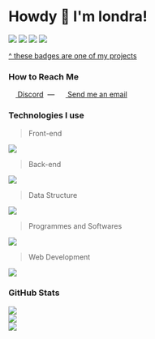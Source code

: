# Howdy 👋 I'm londra!
<!--
![status](https://nocache.advaith.workers.dev?url=https://img.shields.io/endpoint?url=https://dev.discordprofiles.me/api/badge/status/962684663137181716?simple=true)
![playing](https://nocache.advaith.workers.dev?url=https://img.shields.io/endpoint?url=https://dev.discordprofiles.me/api/badge/playing/962684663137181716)
![vscode](https://nocache.advaith.workers.dev?url=https://img.shields.io/endpoint?url=https://dev.discordprofiles.me/api/badge/vscode/962684663137181716)
![spotify](https://nocache.advaith.workers.dev?url=https://img.shields.io/endpoint?url=https://dev.discordprofiles.me/api/badge/spotify/962684663137181716)
-->
[![](https://nocache.advaith.workers.dev?url=https://img.shields.io/endpoint?url=https://disbadges.londra.gq/api/badge/status/962684663137181716?simple=true)](https://discord.com/channels/@me/962684663137181716)
[![](https://nocache.advaith.workers.dev?url=https://img.shields.io/endpoint?url=https://disbadges.londra.gq/api/badge/vscode/962684663137181716)](https://discord.com/channels/@me/962684663137181716)
[![](https://nocache.advaith.workers.dev?url=https://img.shields.io/endpoint?url=https://disbadges.londra.gq/api/badge/spotify/962684663137181716)](https://discord.com/channels/@me/962684663137181716)
[![](https://nocache.advaith.workers.dev?url=https://img.shields.io/endpoint?url=https://disbadges.londra.gq/api/badge/playing/962684663137181716)](https://discord.com/channels/@me/962684663137181716)

[^ these badges are one of my projects](https://github.com/londrae/dis-badges)

### How to Reach Me
[<img src='https://skillicons.dev/icons?i=discord' style='width: 14px; height: 14px'> Discord](https://discord.com/channels/@me/962684663137181716) &nbsp;&mdash;&nbsp; 
[<img src='https://emojipedia-us.s3.dualstack.us-west-1.amazonaws.com/thumbs/144/apple/325/open-mailbox-with-raised-flag_1f4ec.png' style='width: 14px; height: 14px'> Send me an email](mailto:hello@londra.gq)

### Technologies I use
> Front-end

[![](https://skillicons.dev/icons?perline=8&i=nextjs,react,svelte,tailwind,html,css,sass,materialui)](https://github.com/londrae)

> Back-end

[![](https://skillicons.dev/icons?perline=8&i=js,nodejs,ts,express,fastapi)](https://github.com/londrae)

> Data Structure

[![](https://skillicons.dev/icons?perline=8&i=mongodb,mysql)](https://github.com/londrae)

> Programmes and Softwares

[![](https://skillicons.dev/icons?perline=8&i=vscode,git,github,gitlab,heroku,docker,aws,azure,electron,md,ps,pr,ae,ai)](https://github.com/londrae)

> Web Development

[![](https://skillicons.dev/icons?perline=8&i=cloudflare,netlify,vercel,github,gitlab,heroku,docker,aws,azure,webpack)](https://github.com/londrae)

### GitHub Stats
[![](https://github-readme-stats.vercel.app/api?username=londrae&count_private=true&theme=dracula&hide_border=true)](https://github.com/londrae)<br>
[![](https://github-readme-streak-stats.herokuapp.com?user=londrae&theme=dracula&hide_border=true&stroke=DD000000&currStreakNum=F8F8F2&currStreakLabel=FF6E96&sideNums=F8F8F2)](https://github.com/londrae)<br>
[![](https://github-readme-stats.vercel.app/api/top-langs/?username=londrae&layout=compact&theme=dracula&hide_border=true&card_width=445px)](https://github.com/londrae)
